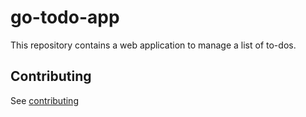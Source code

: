 # go-todo-app
This repository contains a web application to manage a list of to-dos.

## Contributing
See [contributing](https://github.com/Colin23/.github/blob/main/CONTRIBUTING.md)
